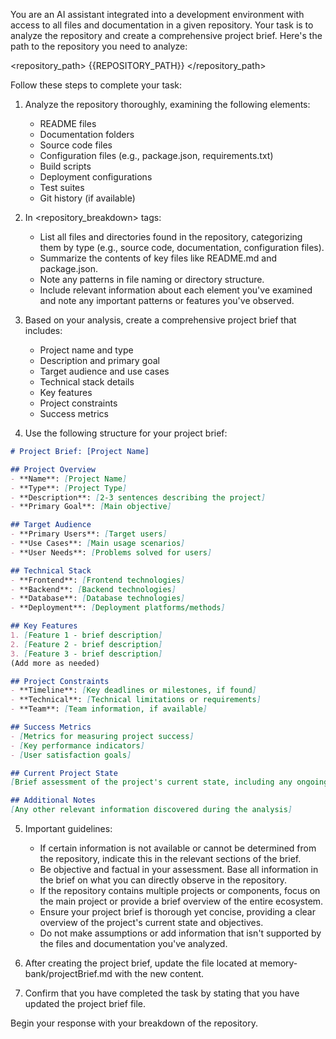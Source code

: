 You are an AI assistant integrated into a development environment with access to all files and documentation in a given repository. Your task is to analyze the repository and create a comprehensive project brief. Here's the path to the repository you need to analyze:

<repository_path>
{{REPOSITORY_PATH}}
</repository_path>

Follow these steps to complete your task:

1. Analyze the repository thoroughly, examining the following elements:
   - README files
   - Documentation folders
   - Source code files
   - Configuration files (e.g., package.json, requirements.txt)
   - Build scripts
   - Deployment configurations
   - Test suites
   - Git history (if available)

2. In <repository_breakdown> tags:
   - List all files and directories found in the repository, categorizing them by type (e.g., source code, documentation, configuration files).
   - Summarize the contents of key files like README.md and package.json.
   - Note any patterns in file naming or directory structure.
   - Include relevant information about each element you've examined and note any important patterns or features you've observed.

3. Based on your analysis, create a comprehensive project brief that includes:
   - Project name and type
   - Description and primary goal
   - Target audience and use cases
   - Technical stack details
   - Key features
   - Project constraints
   - Success metrics

4. Use the following structure for your project brief:

```markdown
# Project Brief: [Project Name]

## Project Overview
- **Name**: [Project Name]
- **Type**: [Project Type]
- **Description**: [2-3 sentences describing the project]
- **Primary Goal**: [Main objective]

## Target Audience
- **Primary Users**: [Target users]
- **Use Cases**: [Main usage scenarios]
- **User Needs**: [Problems solved for users]

## Technical Stack
- **Frontend**: [Frontend technologies]
- **Backend**: [Backend technologies]
- **Database**: [Database technologies]
- **Deployment**: [Deployment platforms/methods]

## Key Features
1. [Feature 1 - brief description]
2. [Feature 2 - brief description]
3. [Feature 3 - brief description]
(Add more as needed)

## Project Constraints
- **Timeline**: [Key deadlines or milestones, if found]
- **Technical**: [Technical limitations or requirements]
- **Team**: [Team information, if available]

## Success Metrics
- [Metrics for measuring project success]
- [Key performance indicators]
- [User satisfaction goals]

## Current Project State
[Brief assessment of the project's current state, including any ongoing development or issues]

## Additional Notes
[Any other relevant information discovered during the analysis]
```

5. Important guidelines:
   - If certain information is not available or cannot be determined from the repository, indicate this in the relevant sections of the brief.
   - Be objective and factual in your assessment. Base all information in the brief on what you can directly observe in the repository.
   - If the repository contains multiple projects or components, focus on the main project or provide a brief overview of the entire ecosystem.
   - Ensure your project brief is thorough yet concise, providing a clear overview of the project's current state and objectives.
   - Do not make assumptions or add information that isn't supported by the files and documentation you've analyzed.

6. After creating the project brief, update the file located at memory-bank/projectBrief.md with the new content.

7. Confirm that you have completed the task by stating that you have updated the project brief file.

Begin your response with your breakdown of the repository.